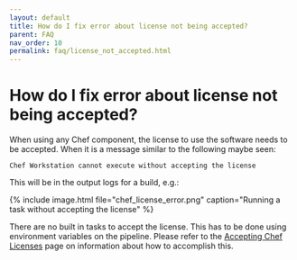 ```yaml
---
layout: default
title: How do I fix error about license not being accepted?
parent: FAQ
nav_order: 10
permalink: faq/license_not_accepted.html
---
```


# How do I fix error about license not being accepted?

When using any Chef component, the license to use the software needs to be accepted. When it is a message similar to the following maybe seen:

`Chef Workstation cannot execute without accepting the license`

This will be in the output logs for a build, e.g.:

{% include image.html file="chef_license_error.png" caption="Running a task without accepting the license" %}

There are no built in tasks to accept the license. This has to be done using environment variables on the pipeline. Please refer to the [Accepting Chef Licenses](/license.html) page on information about how to accomplish this.